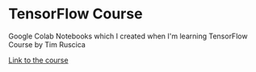 # TensorFlow Course

Google Colab Notebooks which I created when I'm learning TensorFlow Course by Tim Ruscica

[Link to the course](https://www.youtube.com/watch?v=tPYj3fFJGjk&t=2518s&ab_channel=freeCodeCamp.org "TensorFlow Course")
